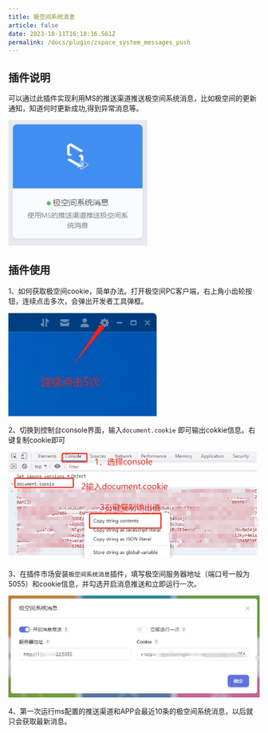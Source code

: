 ```yaml
---
title: 极空间系统消息
article: false
date: 2023-10-11T16:10:16.561Z
permalink: /docs/plugin/zspace_system_messages_push
---
```


## 插件说明
可以通过此插件实现利用MS的推送渠道推送极空间系统消息，比如极空间的更新通知，知道何时更新成功,得到异常消息等。

![1001.png](./images/1001.png)

## 插件使用
1、如何获取极空间cookie，简单办法。打开极空间PC客户端，右上角小齿轮按钮，连续点击多次，会弹出开发者工具弹框。

![1002.png](./images/1002.png)

2、切换到控制台console界面，输入`document.cookie` 即可输出cokkie信息。右键复制cookie即可

![1003.png](./images/1003.png)

3、在插件市场安装`极空间系统消息`插件，填写极空间服务器地址（端口号一般为5055）和cookie信息，并勾选开启消息推送和立即运行一次。

![1004.png](./images/1004.png)

4、第一次运行ms配置的推送渠道和APP会最近10条的极空间系统消息，以后就只会获取最新消息。

